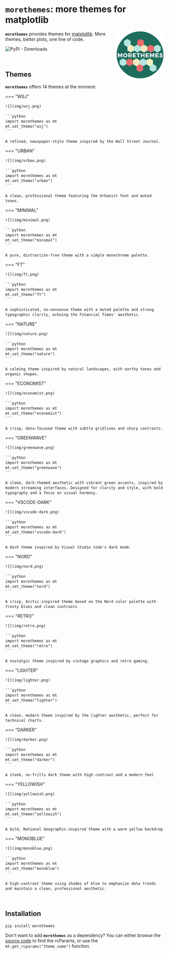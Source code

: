 <!-- Automatically generated, do not change by hand. Use docs/index.qmd instead. -->

# `morethemes`: more themes for matplotlib

<img src="https://github.com/JosephBARBIERDARNAL/static/blob/main/python-libs/morethemes/image.png?raw=true" alt="morethemes logo" align="right" width="150px"/>

**`morethemes`** provides themes for
[matplotlib](https://matplotlib.org/). More themes, better plots, one
line of code.

![PyPI - Downloads](https://img.shields.io/pypi/dm/morethemes)

<br>

## Themes

**`morethemes`** offers 14 themes at the moment:

=== "WSJ"

    ![](img/wsj.png)

    ```python
    import morethemes as mt
    mt.set_theme("wsj")
    ```

    A refined, newspaper-style theme inspired by the Wall Street Journal.

=== "URBAN"

    ![](img/urban.png)

    ```python
    import morethemes as mt
    mt.set_theme("urban")
    ```

    A clean, professional theme featuring the Urbanist font and muted tones.

=== "MINIMAL"

    ![](img/minimal.png)

    ```python
    import morethemes as mt
    mt.set_theme("minimal")
    ```

    A pure, distraction-free theme with a simple monochrome palette.

=== "FT"

    ![](img/ft.png)

    ```python
    import morethemes as mt
    mt.set_theme("ft")
    ```

    A sophisticated, no-nonsense theme with a muted palette and strong typographic clarity, echoing the Financial Times' aesthetic.

=== "NATURE"

    ![](img/nature.png)

    ```python
    import morethemes as mt
    mt.set_theme("nature")
    ```

    A calming theme inspired by natural landscapes, with earthy tones and organic shapes.

=== "ECONOMIST"

    ![](img/economist.png)

    ```python
    import morethemes as mt
    mt.set_theme("economist")
    ```

    A crisp, data-focused theme with subtle gridlines and sharp contrasts.

=== "GREENWAVE"

    ![](img/greenwave.png)

    ```python
    import morethemes as mt
    mt.set_theme("greenwave")
    ```

    A sleek, dark-themed aesthetic with vibrant green accents, inspired by modern streaming interfaces. Designed for clarity and style, with bold typography and a focus on visual harmony.

=== "VSCODE-DARK"

    ![](img/vscode-dark.png)

    ```python
    import morethemes as mt
    mt.set_theme("vscode-dark")
    ```

    A dark theme inspired by Visual Studio Code's dark mode.

=== "NORD"

    ![](img/nord.png)

    ```python
    import morethemes as mt
    mt.set_theme("nord")
    ```

    A crisp, Arctic-inspired theme based on the Nord color palette with frosty blues and clean contrasts

=== "RETRO"

    ![](img/retro.png)

    ```python
    import morethemes as mt
    mt.set_theme("retro")
    ```

    A nostalgic theme inspired by vintage graphics and retro gaming.

=== "LIGHTER"

    ![](img/lighter.png)

    ```python
    import morethemes as mt
    mt.set_theme("lighter")
    ```

    A clean, modern theme inspired by the lighter aesthetic, perfect for technical charts.

=== "DARKER"

    ![](img/darker.png)

    ```python
    import morethemes as mt
    mt.set_theme("darker")
    ```

    A sleek, no-frills dark theme with high contrast and a modern feel

=== "YELLOWISH"

    ![](img/yellowish.png)

    ```python
    import morethemes as mt
    mt.set_theme("yellowish")
    ```

    A bold, National Geographic-inspired theme with a warm yellow backdrop

=== "MONOBLUE"

    ![](img/monoblue.png)

    ```python
    import morethemes as mt
    mt.set_theme("monoblue")
    ```

    A high-contrast theme using shades of blue to emphasize data trends and maintain a clean, professional aesthetic.

<br>

## Installation

```bash
pip install morethemes
```

Don't want to add **`morethemes`** as a dependency? You can either
browse the [source
code](https://github.com/y-sunflower/morethemes/blob/main/morethemes/themes.py)
to find the rcParams, or use the `mt.get_rcparams("theme_name")`
function.
